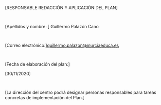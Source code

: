  

[RESPONSABLE REDACCIÓN Y APLICACIÓN DEL PLAN]

 

[Apellidos y nombre: ] Guillermo Palazón Cano

 

[Correo electrónico:]guillermo.palazon@murciaeduca.es

 

[Fecha de elaboración del plan:]

[30/11/2020]

 

[La dirección del centro podrá designar personas responsables para
tareas concretas de implementación del Plan.]

 
